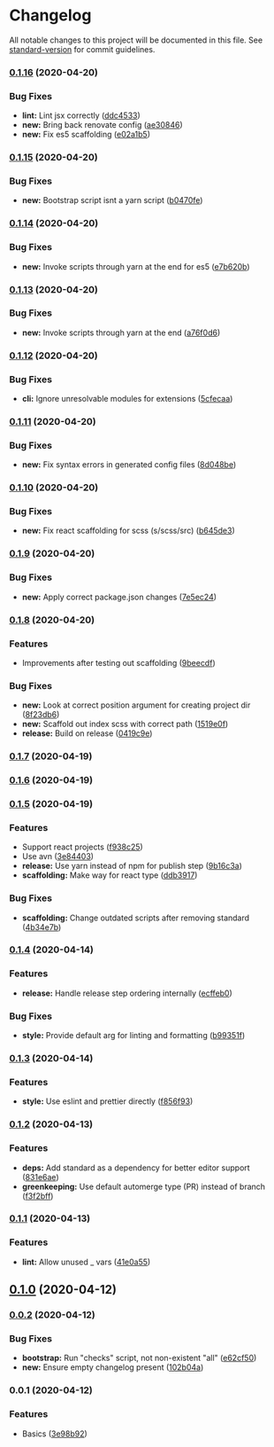 # Changelog

All notable changes to this project will be documented in this file. See [standard-version](https://github.com/conventional-changelog/standard-version) for commit guidelines.

### [0.1.16](https://github.com/oftherivier/tools/compare/v0.1.15...v0.1.16) (2020-04-20)


### Bug Fixes

* **lint:** Lint jsx correctly ([ddc4533](https://github.com/oftherivier/tools/commit/ddc45335c6147f2b2faf55b9272d9f4a88561440))
* **new:** Bring back renovate config ([ae30846](https://github.com/oftherivier/tools/commit/ae308462796f2cb6f4a9675cc4c13510a028e5b3))
* **new:** Fix es5 scaffolding ([e02a1b5](https://github.com/oftherivier/tools/commit/e02a1b5806a7122cd146e114fe06556278736c0c))

### [0.1.15](https://github.com/oftherivier/tools/compare/v0.1.14...v0.1.15) (2020-04-20)


### Bug Fixes

* **new:** Bootstrap script isnt a yarn script ([b0470fe](https://github.com/oftherivier/tools/commit/b0470fec64204ab1e7bed9ac1924ca7993598138))

### [0.1.14](https://github.com/oftherivier/tools/compare/v0.1.13...v0.1.14) (2020-04-20)


### Bug Fixes

* **new:** Invoke scripts through yarn at the end for es5 ([e7b620b](https://github.com/oftherivier/tools/commit/e7b620b74ac89bb501ecf5db78d70713c6658c22))

### [0.1.13](https://github.com/oftherivier/tools/compare/v0.1.12...v0.1.13) (2020-04-20)


### Bug Fixes

* **new:** Invoke scripts through yarn at the end ([a76f0d6](https://github.com/oftherivier/tools/commit/a76f0d675123ca5a012ac1add1637ed5a1cc840b))

### [0.1.12](https://github.com/oftherivier/tools/compare/v0.1.11...v0.1.12) (2020-04-20)


### Bug Fixes

* **cli:** Ignore unresolvable modules for extensions ([5cfecaa](https://github.com/oftherivier/tools/commit/5cfecaaba79e7aac28b791164f347023ed2ff73c))

### [0.1.11](https://github.com/oftherivier/tools/compare/v0.1.10...v0.1.11) (2020-04-20)


### Bug Fixes

* **new:** Fix syntax errors in generated config files ([8d048be](https://github.com/oftherivier/tools/commit/8d048bebd3f04de8fff8f5f22face52f5e9a08c9))

### [0.1.10](https://github.com/oftherivier/tools/compare/v0.1.9...v0.1.10) (2020-04-20)


### Bug Fixes

* **new:** Fix react scaffolding for scss (s/scss/src) ([b645de3](https://github.com/oftherivier/tools/commit/b645de355610fa38d7f0fee863be681052300057))

### [0.1.9](https://github.com/oftherivier/tools/compare/v0.1.8...v0.1.9) (2020-04-20)


### Bug Fixes

* **new:** Apply correct package.json changes ([7e5ec24](https://github.com/oftherivier/tools/commit/7e5ec24f8d1377d052bad6f3b51cea75a91ba5b1))

### [0.1.8](https://github.com/oftherivier/tools/compare/v0.1.7...v0.1.8) (2020-04-20)


### Features

* Improvements after testing out scaffolding ([9beecdf](https://github.com/oftherivier/tools/commit/9beecdf6707da3d704287cefec5fdcbdc480c078))


### Bug Fixes

* **new:** Look at correct position argument for creating project dir ([8f23db6](https://github.com/oftherivier/tools/commit/8f23db601337b7da58f2c67022e02586c15ebacc))
* **new:** Scaffold out index scss with correct path ([1519e0f](https://github.com/oftherivier/tools/commit/1519e0fc401efdb174ed1e874e38ccf16c9713ae))
* **release:** Build on release ([0419c9e](https://github.com/oftherivier/tools/commit/0419c9e6559ff81fdbbb9e704874261bc43b5940))

### [0.1.7](https://github.com/oftherivier/tools/compare/v0.1.6...v0.1.7) (2020-04-19)

### [0.1.6](https://github.com/oftherivier/tools/compare/v0.1.5...v0.1.6) (2020-04-19)

### [0.1.5](https://github.com/oftherivier/tools/compare/v0.1.4...v0.1.5) (2020-04-19)


### Features

* Support react projects ([f938c25](https://github.com/oftherivier/tools/commit/f938c251f0369dd9ab755740d9e858fe916aced1))
* Use avn ([3e84403](https://github.com/oftherivier/tools/commit/3e84403ec189b2b17142b99f52a0a6471a94533a))
* **release:** Use yarn instead of npm for publish step ([9b16c3a](https://github.com/oftherivier/tools/commit/9b16c3adf9929f4f9379a97cd710905a7ea62b89))
* **scaffolding:** Make way for react type ([ddb3917](https://github.com/oftherivier/tools/commit/ddb3917881c3cd9ada53a02d39ac3ed2ec16966f))


### Bug Fixes

* **scaffolding:** Change outdated scripts after removing standard ([4b34e7b](https://github.com/oftherivier/tools/commit/4b34e7b0ba2584f6c27e15ae3c1f2a1c8df8f894))

### [0.1.4](https://github.com/oftherivier/tools/compare/v0.1.3...v0.1.4) (2020-04-14)

### Features

- **release:** Handle release step ordering internally
  ([ecffeb0](https://github.com/oftherivier/tools/commit/ecffeb03ecfb91c8bdf894c53c7b1d41ee8f5716))

### Bug Fixes

- **style:** Provide default arg for linting and formatting
  ([b99351f](https://github.com/oftherivier/tools/commit/b99351f40608a7a9e250bfda720f68d3232e9cc8))

### [0.1.3](https://github.com/oftherivier/tools/compare/v0.1.2...v0.1.3) (2020-04-14)

### Features

- **style:** Use eslint and prettier directly
  ([f856f93](https://github.com/oftherivier/tools/commit/f856f93423313210c1452cb33ec8e237ac5c0077))

### [0.1.2](https://github.com/oftherivier/tools/compare/v0.1.1...v0.1.2) (2020-04-13)

### Features

- **deps:** Add standard as a dependency for better editor support
  ([831e6ae](https://github.com/oftherivier/tools/commit/831e6aeb01fc3b328b7e186f57013a0197590e86))
- **greenkeeping:** Use default automerge type (PR) instead of branch
  ([f3f2bff](https://github.com/oftherivier/tools/commit/f3f2bff37ef0195c885a624bf772bdfc1990b5b6))

### [0.1.1](https://github.com/oftherivier/tools/compare/v0.1.0...v0.1.1) (2020-04-13)

### Features

- **lint:** Allow unused \_ vars
  ([41e0a55](https://github.com/oftherivier/tools/commit/41e0a55464c5d29d9a2e4adebfee098f14f68348))

## [0.1.0](https://github.com/oftherivier/tools/compare/v0.0.2...v0.1.0) (2020-04-12)

### [0.0.2](https://github.com/oftherivier/tools/compare/v0.0.1...v0.0.2) (2020-04-12)

### Bug Fixes

- **bootstrap:** Run "checks" script, not non-existent "all"
  ([e62cf50](https://github.com/oftherivier/tools/commit/e62cf5043e5636359f05b40189862f3067ae4dee))
- **new:** Ensure empty changelog present
  ([102b04a](https://github.com/oftherivier/tools/commit/102b04aeb991b466b17d8f99a96f1510695e6006))

### 0.0.1 (2020-04-12)

### Features

- Basics
  ([3e98b92](https://github.com/oftherivier/tools/commit/3e98b92ae97c7ca1e8a433b58b5bc31aab0c0be6))
